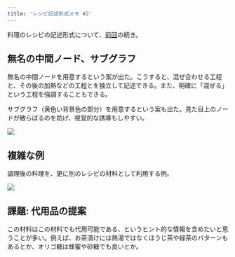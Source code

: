 ```yaml
---
title: 'レシピ記述形式メモ #2'
---
```

料理のレシピの記述形式について、[前回](https://r7kamura.com/articles/2022-05-13-mermaid-recipe-memo)の続き。

無名の中間ノード、サブグラフ
--------------

無名の中間ノードを用意するという案が出た。こうすると、混ぜ合わせる工程と、その後の加熱などの工程とを独立して記述できる。また、明確に「混ぜる」という工程を強調することもできる。

サブグラフ（黄色い背景色の部分）を用意するという案も出た。見た目上のノードが散らばるのを防げ、視覚的な誘導もしやすい。

![](https://lh3.googleusercontent.com/6vgTymYJ9x-3PULUqSJ9Eq2AavyiWx6WRsaLJA6igTRT8d5lp6olZqnwBBqH533vXrir3akvk2Wko7jyioc6_AdKn9Tw0wBv0pda4gfyHcePeEXNpLPeAg09vh8E5qD6NmIDmwVotFjXOxAjsA)

複雑な例
----

調理後の料理を、更に別のレシピの材料として利用する例。

![](https://lh4.googleusercontent.com/vzZxGBobtNyl-sOaRE6zyRa7NUs13RhjdFosJGldsv_7iWN1AStfs-YNaZRF0GwvKJKQRmuDrsW7wUtP0ZUMW6lw3geQqzCtWKeZ5Dgemhg5NWLN8DDLOrgK9QFt87EQ1ucG3y5R_dY3q80BVA)

課題: 代用品の提案
----------

この材料はこの材料でも代用可能である、というヒント的な情報を含めたいと思うことが多い。例えば、お茶漬けには熱湯ではなくほうじ茶や緑茶のパターンもあるとか、オリゴ糖は蜂蜜や砂糖でも良いとか。

